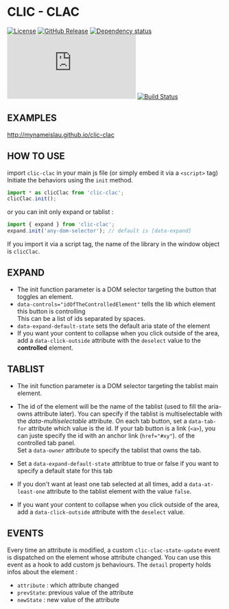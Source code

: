 # CLIC - CLAC

[![License][license-image]][license-url]
[![GitHub Release][github-release-image]][github-release-url]
[![Dependency status][david-dm-image]][david-dm-url]
[![GZipped size][gzipped-size]][david-dm-url]
[![Build Status][travis-image]][travis-url]

## EXAMPLES

http://mynameislau.github.io/clic-clac

## HOW TO USE

import `clic-clac` in your main js file (or simply embed it via a `<script>` tag)
Initiate the behaviors using the `init` method.
```javascript
import * as clicClac from 'clic-clac';
clicClac.init();
```

or you can init only expand or tablist :

```javascript
import { expand } from 'clic-clac';
expand.init('any-dom-selector'); // default is [data-expand]
```

If you import it via a script tag, the name of the library in the window object is `clicClac`.

## EXPAND

- The init function parameter is a DOM selector targeting the button that toggles an element.
- `data-controls="idOfTheControlledElement"` tells the lib which element this button is controlling  
  This can be a list of ids separated by spaces.
- `data-expand-default-state` sets the default aria state of the element
- If you want your content to collapse when you click outside of the area, add a `data-click-outside` attribute with   the `deselect` value to the **controlled** element.

## TABLIST

- The init function parameter is a DOM selector targeting the tablist main element.

- The id of the element will be the name of the tablist (used to fill the aria-owns attribute later).
You can specify if the tablist is multiselectable with the *data-multiselectable* attribute.
On each tab button, set a `data-tab-for` attribute which value is the id. If your tab button is a link (`<a>`), you can juste specify the id with an anchor link (`href="#xy"`).
of the controlled tab panel.  
Set a `data-owner` attribute 
to specify the tablist that owns the tab.  

- Set a `data-expand-default-state` attribtue to true or false if you want
to specify a default state for this tab

- If you don't want at least one tab selected at all times, add a `data-at-least-one` attribute to the tablist element with the value `false`.

- If you want your content to collapse when you click outside of the area, add a `data-click-outside` attribute with the `deselect` value.

## EVENTS

Every time  an attribute is modified, a custom `clic-clac-state-update` event is dispatched on the element whose attribute changed.
You can use this event as a hook to add custom js behaviours.
The `detail` property holds infos about the element : 
 - `attribute` : which attribute changed
 - `prevState`: previous value of the attribute
 - `newState` : new value of the attribute
 
[david-dm-image]: https://img.shields.io/david/mynameislau/clic-clac.svg
[david-dm-url]: https://david-dm.org/mynameislau/clic-clac
[travis-image]: https://travis-ci.org/mynameislau/clic-clac.svg?branch=master
[travis-url]: https://travis-ci.org/mynameislau/clic-clac
[gzipped-size]: https://img.badgesize.io/mynameislau/clic-clac/master/lib/clic-clac.js?compression=gzip
[github-release-image]: https://img.shields.io/github/release/mynameislau/clic-clac.svg
[github-release-url]: https://github.com/mynameislau/clic-clac/releases
[license-image]: https://img.shields.io/badge/License-MIT-yellow.svg
[license-url]: https://opensource.org/licenses/MIT
